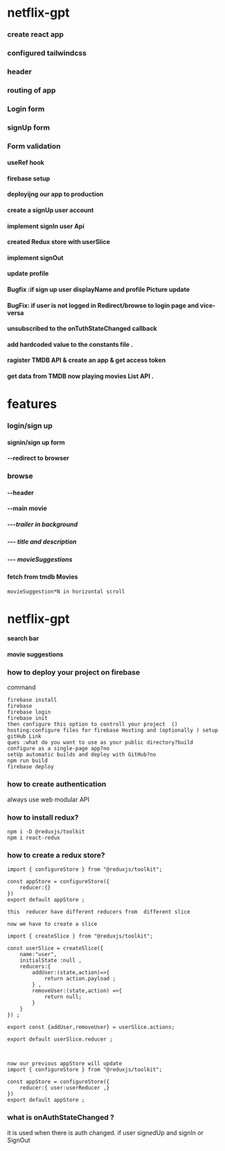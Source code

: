 # netflix-gpt
### create react app
### configured tailwindcss
### header
### routing of app
### Login form
### signUp form
### Form validation
#### useRef hook
#### firebase setup 
#### deployijng our app to production
#### create a signUp user account
#### implement signIn user Api
#### created Redux store with userSlice
#### implement signOut
#### update profile
#### Bugfix :if sign up user displayName and profile Picture update
#### BugFix: if user is not logged in Redirect/browse  to login page and vice-versa
#### unsubscribed to the onTuthStateChanged callback
#### add hardcoded value to the constants file .
#### ragister TMDB API & create an app & get access token 
#### get data from TMDB now playing movies List API .




# features
### login/sign up
#### signin/sign up form 
#### --redirect to browser
### browse
#### --header
#### --main movie
##### ---trailer in background
##### --- title and description
##### --- movieSuggestions
#### fetch from tmdb Movies
```
movieSuggestion*N in horizontal scroll
```

# netflix-gpt
#### search bar
#### movie suggestions


### how to deploy your project on firebase
command
```
firebase install
firebase
firebase login
firebase init
then configure this option to controll your project  () hosting:configure files for firebase Hosting and (optionally ) setup gitHub Link
ques :what do you want to use as your public directory?build
configure as a single-page app?no
setUp automatic builds and deploy with GitHub?no
npm run build
firebase deploy
```


### how to create authentication
always use web modular API
### how to install redux?
```
npm i -D @reduxjs/toolkit
npm i react-redux
```

### how to create a redux store?
```
import { configureStore } from "@reduxjs/toolkit";

const appStore = configureStore({
    reducer:{}
})
export default appStore ; 

this  reducer have different reducers from  different slice 

now we have to create a slice

import { createSlice } from "@reduxjs/toolkit";

const userSlice = createSlice({
    name:"user",
    initialState :null ,
    reducers:{
        addUser:(state,action)=>{
            return action.payload ;
        } ,
        removeUser:(state,action) =>{
            return null;
        }
    }
}) ;

export const {addUser,removeUser} = userSlice.actions;

export default userSlice.reducer ;



now our previous appStore will update
import { configureStore } from "@reduxjs/toolkit";

const appStore = configureStore({
    reducer:{ user:userReducer ,}
})
export default appStore ; 

```


### what is onAuthStateChanged ?
it is used when there is auth changed.
if user signedUp and signIn or SignOut